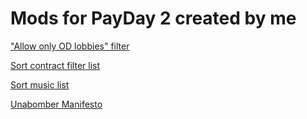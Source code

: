 # Mods for PayDay 2 created by me

["Allow only OD lobbies" filter](https://github.com/rommmmmka/payday-mods/blob/main/Only%20OD%20Filter/README.md)

[Sort contract filter list](https://github.com/rommmmmka/payday-mods/blob/main/Sort%20Contract%20Filter%20List/README.md)

[Sort music list](https://github.com/rommmmmka/payday-mods/blob/main/Sort%20Music%20List/README.md)

[Unabomber Manifesto](https://github.com/rommmmmka/payday-mods/blob/main/Unabomber%20Manifesto/README.md)
